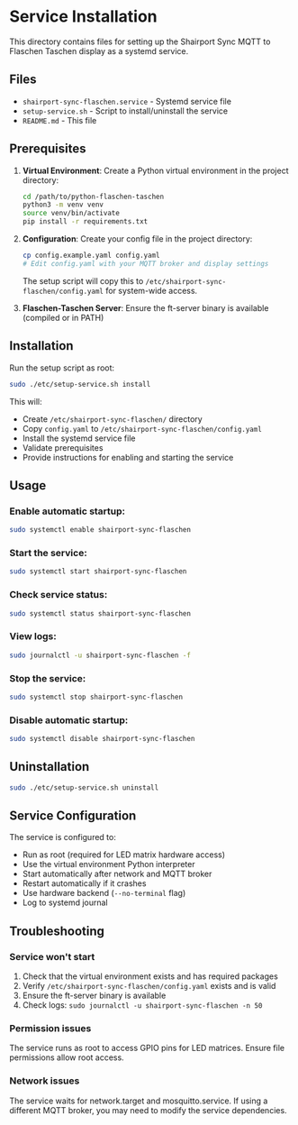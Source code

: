 # Service Installation

This directory contains files for setting up the Shairport Sync MQTT to Flaschen Taschen display as a systemd service.

## Files

- `shairport-sync-flaschen.service` - Systemd service file
- `setup-service.sh` - Script to install/uninstall the service
- `README.md` - This file

## Prerequisites

1. **Virtual Environment**: Create a Python virtual environment in the project directory:
   ```bash
   cd /path/to/python-flaschen-taschen
   python3 -m venv venv
   source venv/bin/activate
   pip install -r requirements.txt
   ```

2. **Configuration**: Create your config file in the project directory:
   ```bash
   cp config.example.yaml config.yaml
   # Edit config.yaml with your MQTT broker and display settings
   ```
   
   The setup script will copy this to `/etc/shairport-sync-flaschen/config.yaml` for system-wide access.

3. **Flaschen-Taschen Server**: Ensure the ft-server binary is available (compiled or in PATH)

## Installation

Run the setup script as root:

```bash
sudo ./etc/setup-service.sh install
```

This will:
- Create `/etc/shairport-sync-flaschen/` directory
- Copy `config.yaml` to `/etc/shairport-sync-flaschen/config.yaml`
- Install the systemd service file
- Validate prerequisites
- Provide instructions for enabling and starting the service

## Usage

### Enable automatic startup:
```bash
sudo systemctl enable shairport-sync-flaschen
```

### Start the service:
```bash
sudo systemctl start shairport-sync-flaschen
```

### Check service status:
```bash
sudo systemctl status shairport-sync-flaschen
```

### View logs:
```bash
sudo journalctl -u shairport-sync-flaschen -f
```

### Stop the service:
```bash
sudo systemctl stop shairport-sync-flaschen
```

### Disable automatic startup:
```bash
sudo systemctl disable shairport-sync-flaschen
```

## Uninstallation

```bash
sudo ./etc/setup-service.sh uninstall
```

## Service Configuration

The service is configured to:
- Run as root (required for LED matrix hardware access)
- Use the virtual environment Python interpreter
- Start automatically after network and MQTT broker
- Restart automatically if it crashes
- Use hardware backend (`--no-terminal` flag)
- Log to systemd journal

## Troubleshooting

### Service won't start
1. Check that the virtual environment exists and has required packages
2. Verify `/etc/shairport-sync-flaschen/config.yaml` exists and is valid
3. Ensure the ft-server binary is available
4. Check logs: `sudo journalctl -u shairport-sync-flaschen -n 50`

### Permission issues
The service runs as root to access GPIO pins for LED matrices. Ensure file permissions allow root access.

### Network issues
The service waits for network.target and mosquitto.service. If using a different MQTT broker, you may need to modify the service dependencies.
